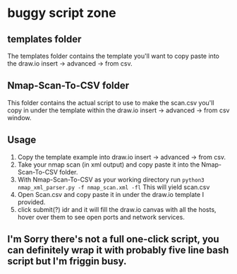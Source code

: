 # buggy script zone

## templates folder 
The templates folder contains the template you'll want to copy paste into the draw.io insert -> advanced -> from csv.

## Nmap-Scan-To-CSV folder
This folder contains the actual script to use to make the scan.csv you'll copy in under the template within the draw.io insert -> advanced -> from csv window.



## Usage
1. Copy the template example into draw.io insert -> advanced -> from csv.
2. Take your nmap scan (in xml output) and copy paste it into the Nmap-Scan-To-CSV folder.
3. With Nmap-Scan-To-CSV as your working directory run `python3 nmap_xml_parser.py -f nmap_scan.xml -fl` This will yield scan.csv
4. Open Scan.csv and copy paste it in under the draw.io template I provided.
5. click submit(?) idr and it will fill the draw.io canvas with all the hosts, hover over them to see open ports and network services.




## I'm Sorry there's not a full one-click script, you can definitely wrap it with probably five line bash script but I'm friggin busy. 
